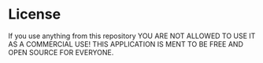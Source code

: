 # License

If you use anything from this repository
YOU ARE NOT ALLOWED TO USE IT AS A COMMERCIAL USE! THIS APPLICATION IS MENT TO BE FREE AND OPEN SOURCE FOR EVERYONE.
